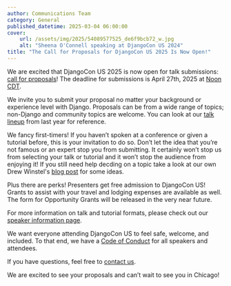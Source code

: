 ```yaml
---
author: Communications Team
category: General
published_datetime: 2025-03-04 06:00:00
cover:
    url: /assets/img/2025/54089577525_de6f9bcb72_w.jpg
    alt: "Sheena O'Connell speaking at DjangoCon US 2024"
title: "The Call for Proposals for DjangoCon US 2025 Is Now Open!"
---
```


We are excited that DjangoCon US 2025 is now open for talk submissions: [call for proposals](https://pretalx.com/djangocon-us-2025/cfp)! The deadline for submissions is April 27th, 2025 at [Noon CDT](https://time.is/1200PM_27_April_2025_in_Chicago?DjangoCon_US_CFP_Closes).

<!-- excerpt -->

We invite you to submit your proposal no matter your background or experience level with Django. Proposals can be from a wide range of topics; non-Django and community topics are welcome. You can look at our [talk lineup](https://2024.djangocon.us/news/announcing-lineup/) from last year for reference.

We fancy first-timers! If you haven’t spoken at a conference or given a tutorial before, this is your invitation to do so. Don’t let the idea that you’re not famous or an expert stop you from submitting. It certainly won’t stop us from selecting your talk or tutorial and it won’t stop the audience from enjoying it! If you still need help decding on a topic take a look at our own Drew Winstel's [blog post](https://winstel.dev/2025/02/12/talk-ideas-for-dcus-25/) for some ideas.

Plus there are perks! Presenters get free admission to DjangoCon US! Grants to assist with your travel and lodging expenses are available as well. The form for Opportunity Grants will be released in the very near future.

For more information on talk and tutorial formats, please check out our [speaker information page](https://2025.djangocon.us/speaking/).

We want everyone attending DjangoCon US to feel safe, welcome, and included. To that end, we have a [Code of Conduct](https://2025.djangocon.us/conduct/) for all speakers and attendees.

If you have questions, feel free to [contact us](mailto:hello@djangocon.us).

We are excited to see your proposals and can’t wait to see you in Chicago!
